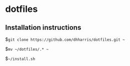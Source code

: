 # dotfiles

## Installation instructions

$`git clone https://github.com/dhharris/dotfiles.git ~`

$`mv ~/dotfiles/.* ~`

$`~/install.sh`
